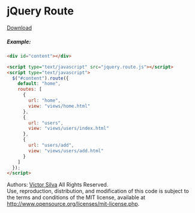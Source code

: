 # jQuery Route

<a href="https://raw.githubusercontent.com/victorlss/jquery-route/jquery.route.js" target="_blank">Download</a>

##### Example:
```html
<div id="content"></div>

<script type="text/javascript" src="jquery.route.js"></script>
<script type="text/javascript">
  $("#content").route({
    default: "home",
    routes: [
      {
        url: "home",
        view: "views/home.html"
      },
      {
        url: "users",
        view: "views/users/index.html"
      },
      {
        url: "users/add",
        view: "views/users/add.html"
      }
    ]
  });
</script>
```

Authors: <a href="https://github.com/victorlss" target="_blank">Victor Silva</a>
All Rights Reserved.<br />
Use, reproduction, distribution, and modification of this code is subject to the terms and conditions of the MIT license, available at <a href="http://www.opensource.org/licenses/mit-license.php" target="_blank">http://www.opensource.org/licenses/mit-license.php</a>.
